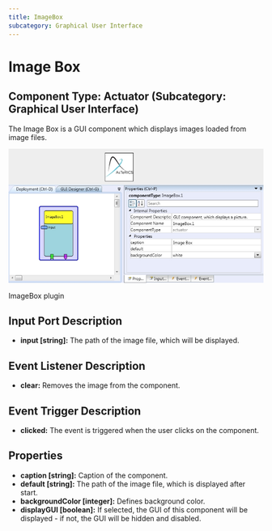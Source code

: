 ```yaml
---
title: ImageBox
subcategory: Graphical User Interface
---
```


# Image Box

## Component Type: Actuator (Subcategory: Graphical User Interface)

The Image Box is a GUI component which displays images loaded from image files.

![Screenshot: ImgeBox plugin](./img/imagebox.jpg "Screenshot: ImageBox plugin")

ImageBox plugin

## Input Port Description

- **input \[string\]:** The path of the image file, which will be displayed.

## Event Listener Description

- **clear:** Removes the image from the component.

## Event Trigger Description

- **clicked:** The event is triggered when the user clicks on the component.

## Properties

- **caption \[string\]:** Caption of the component.
- **default \[string\]:** The path of the image file, which is displayed after start.
- **backgroundColor \[integer\]:** Defines background color.
- **displayGUI \[boolean\]:** If selected, the GUI of this component will be displayed - if not, the GUI will be hidden and disabled.
